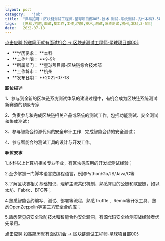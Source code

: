 ```yaml
---
layout:	post
category:	"job"
title:	"网易招聘：区块链测试工程师-星球项目部005-技术-测试-系统测试-杭州本科3-5年"
tags:	[网易,招聘,面试,找工作,工作,内推,技术,测试,系统测试,杭州,本科,3-5年]
date:	2022-07-18
---
```


[点击应聘 投递简历就有面试机会 ->  区块链测试工程师-星球项目部005](http://mobile.bole.netease.com/bole/boleDetail?id=28012&employeeId=346f03c3cda5f04c&key=all)



- **学历要求： **本科
- **工作年限： **3-5年
- **所属部门： **星球项目部-区块链综合技术部
- **工作城市： **杭州
- **发布日期： **2022-07-18



**职位描述**

1、参与到全新的区块链系统测试体系的建设过程中，有机会成为区块链系统测试新赛道的顶级专家

2、负责参与和完成区块链相关产品或系统的测试工作，包括功能测试、安全测试和集成测试；

3、参与智能合约源代码的安全审计工作，完成智能合约的安全测试；

4、参与智能合约测试工具的设计与开发工作。



**职位要求**

1.本科以上计算机相关专业毕业，有区块链应用的开发或测试经验；

2.至少掌握一门脚本语言或编程语言，例如Python/Go/JS/Java/C等

3.了解区块链相关基础知识，理解主流共识机制，熟悉常见的公链和联盟链，如以太坊、Fabric、BTC等；

4.熟悉智能合约编写、测试、部署等流程，熟悉Truffle 、Remix等开发工具、熟悉OpenZeppelin等第三方安全合约库；

5.熟悉常见的安全攻防技术和智能合约安全漏洞，有源代码安全检测实战经验者优先录用。



[点击应聘 投递简历就有面试机会 ->  区块链测试工程师-星球项目部005](http://mobile.bole.netease.com/bole/boleDetail?id=28012&employeeId=346f03c3cda5f04c&key=all)